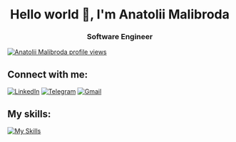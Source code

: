 <h1 align="center">Hello world 👋, I'm Anatolii Malibroda</h1>
<h3 align="center">Software Engineer</h3>

[![Anatolii Malibroda profile views](https://u8views.com/api/v1/github/profiles/54813212/views/day-week-month-total-count.svg)](https://u8views.com/github/antl-m)

## Connect with me:

[![LinkedIn](https://img.shields.io/badge/LinkedIn-0077B5?style=for-the-badge&logo=linkedin&logoColor=white)](https://www.linkedin.com/in/anatolii-malibroda/)
[![Telegram](https://img.shields.io/badge/Telegram-2CA5E0?style=for-the-badge&logo=telegram&logoColor=white)](https://t.me/antl_m)
[![Gmail](https://img.shields.io/badge/Gmail-D85140?style=for-the-badge&logo=gmail&logoColor=white)](mailto:tolikmalibroda@gmail.com)

## My skills:

[![My Skills](https://skillicons.dev/icons?i=cpp,go,python,postgres,aws,kubernetes,terraform,docker,grafana,neovim,linux,bash,git,latex)](https://skillicons.dev)

<!--
[![GitHub activity graph](https://github-readme-activity-graph.vercel.app/graph?username=antl-m&theme=merko)](https://github.com/ashutosh00710/github-readme-activity-graph)
![Top Langs](https://github-readme-stats.vercel.app/api/top-langs/?username=antl-m&size_weight=0&count_weight=1&theme=merko)
![GitHub stats](https://github-readme-stats.vercel.app/api?username=antl-m&show_icons=true&theme=merko)
### Hi there 👋
**antl-m/antl-m** is a ✨ _special_ ✨ repository because its `README.md` (this file) appears on your GitHub profile.

Here are some ideas to get you started:

- 🔭 I’m currently working on ...
- 🌱 I’m currently learning ...
- 👯 I’m looking to collaborate on ...
- 🤔 I’m looking for help with ...
- 💬 Ask me about ...
- 📫 How to reach me: ...
- 😄 Pronouns: ...
- ⚡ Fun fact: ...
-->
